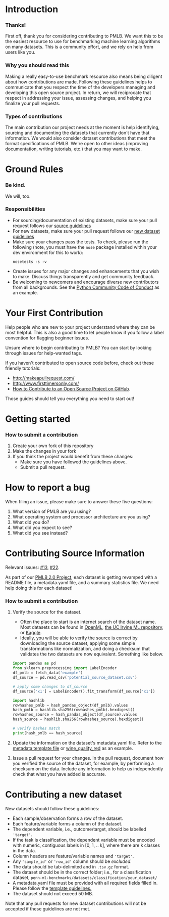 # Introduction

### Thanks!

First off, thank you for considering contributing to PMLB.
We want this to be the easiest resource to use for benchmarking machine learning algorithms on many datasets.
This is a community effort, and we rely on help from users like you.


### Why you should read this

Making a really easy-to-use benchmark resource also means being diligent about how contributions are made.
Following these guidelines helps to communicate that you respect the time of the developers managing and developing this open source project.
In return, we will reciprocate that respect in addressing your issue, assessing changes, and helping you finalize your pull requests.

### Types of contributions

The main contribution our project needs at the moment is help identifying, sourcing and documenting the datasets that currently don't have that information.
We would also consider dataset contributions that meet the format specifications of PMLB.
We're open to other ideas (improving documentation, writing tutorials, etc.) that you may want to make.  

# Ground Rules
### Be kind.
We will, too.

### Responsibilities
 * For sourcing/documentation of existing datasets, make sure your pull request follows our [source guidelines](#contributing-source-information)
 * For new datasets, make sure your pull request follows our [new dataset guidelines](#contributing-a-new-dataset)
 * Make sure your changes pass the tests. To check, please run the following (note, you must have the `nose` package installed within your dev environment for this to work):
    ```
    nosetests -s -v
    ```
 * Create issues for any major changes and enhancements that you wish to make. Discuss things transparently and get community feedback.
 * Be welcoming to newcomers and encourage diverse new contributors from all backgrounds. See the [Python Community Code of Conduct](https://www.python.org/psf/codeofconduct/) as an example.

# Your First Contribution
Help people who are new to your project understand where they can be most helpful.
This is also a good time to let people know if you follow a label convention for flagging beginner issues.

Unsure where to begin contributing to PMLB? You can start by looking through issues for help-wanted tags.

If you haven't contributed to open source code before, check out these friendly tutorials:
 - http://makeapullrequest.com/
 - http://www.firsttimersonly.com/
 - [How to Contribute to an Open Source Project on GitHub](https://egghead.io/series/how-to-contribute-to-an-open-source-project-on-github).

Those guides should tell you everything you need to start out!

# Getting started
### How to submit a contribution

1. Create your own fork of this repository
2. Make the changes in your fork
3. If you think the project would benefit from these changes:
    * Make sure you have followed the guidelines above.
    * Submit a pull request.

# How to report a bug

When filing an issue, please make sure to answer these five questions:

1. What version of PMLB are you using?
2. What operating system and processor architecture are you using?
3. What did you do?
4. What did you expect to see?
5. What did you see instead?

# Contributing Source Information

Relevant issues: [#13](https://github.com/EpistasisLab/penn-ml-benchmarks/issues/13), [#22](https://github.com/EpistasisLab/penn-ml-benchmarks/issues/22).

As part of our [PMLB 2.0 Project](https://github.com/EpistasisLab/penn-ml-benchmarks/projects/1), each dataset is getting revamped with a README file, a metadata.yaml file, and a summary statistics file.
We need help doing this for each dataset!

### How to submit a contribution

1. Verify the source for the dataset.
    - Often the place to start is an internet search of the dataset name. 
    Most datasets can be found in [OpenML](https://www.openml.org/), [the UC Irvine ML repository](http://archive.ics.uci.edu/ml/index.php), or [Kaggle](www.kaggle.com). 
    - Ideally, you will be able to verify the source is correct by downloading the source dataset, applying some simple transformations like normalization, and doing a checksum that validates the two datasets are now equivalent. Something like below.

    ```python
    import pandas as pd
    from sklearn.preprocessing import LabelEncoder
    df_pmlb = fetch_data('example')
    df_source = pd.read_csv('potential_source_dataset.csv')

    # apply some changes to df_source
    df_source['x1'] = LabelEncoder().fit_transform(df_source['x1'])
    
    import hashlib
    rowhashes_pmlb = hash_pandas_object(df_pmlb).values 
    hash_pmlb = hashlib.sha256(rowhashes_pmlb).hexdigest()
    rowhashes_source = hash_pandas_object(df_source).values 
    hash_source = hashlib.sha256(rowhashes_source).hexdigest()
    
    # verify hashes match
    print(hash_pmlb == hash_source)
    ```

2. Update the information on the dataset's metadata.yaml file. 
Refer to the [metadata template file](metadata_template.yaml) or [wine_quality_red](datasets/wine_quality_red/metadata.yaml) as an example.
3. Issue a pull request for your changes. In the pull request, document how you verified the source of the dataset, for example, by performing a checksum on the data. Include any information to help us independently check that what you have added is accurate.

# Contributing a new dataset

New datasets should follow these guidelines:

 - Each sample/observation forms a row of the dataset.
 - Each feature/variable forms a column of the dataset.
 - The dependent variable, i.e., outcome/target, should be labelled `'target'`.
 - If the task is classification, the dependent variable must be encoded with numeric, contiguous labels in [0, 1, .. k], where there are k classes in the data.
 - Column headers are feature/variable names and `'target'`.
 - Any `'sample_id'` or `'row_id'` column should be *excluded*.
 - The data should be tab-delimited and in `.tsv.gz` format.
 - The dataset should be in the correct folder; i.e., for a classification dataset, `penn-ml-benchmarks/datasets/classification/your_dataset/`
 - A metadata.yaml file must be provided with all required fields filled in. Please follow the [template guidelines.](metadata_template.yaml)
 - The dataset should not exceed 50 MB.  

Note that any pull requests for new dataset contributions will not be accepted if these guidelines are not met.

